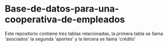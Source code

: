 # Base-de-datos-para-una-cooperativa-de-empleados
Este repositorio contiene tres tablas relacionadas, la primera tabla se llama 'asociados' la segunda 'aportes' y la tercera se llama 'crédito'
